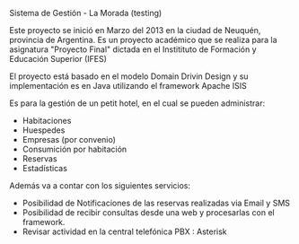 Sistema de Gestión - La Morada (testing)

Este proyecto se inició en Marzo del 2013 en la ciudad de Neuquén, provincia de Argentina.
Es un proyecto académico que se realiza para la asignatura "Proyecto Final" dictada en el Institituto de Formación y Educación Superior (IFES)

El proyecto está basado en el modelo Domain Drivin Design y su implementación es en Java utilizando el framework Apache ISIS 

Es para la gestión de un petit hotel, en el cual se pueden administrar:
  
  * Habitaciones
  * Huespedes
  * Empresas (por convenio)
  * Consumición por habitación
  * Reservas
  * Estadísticas
  
Además va a contar con los siguientes servicios:

  * Posibilidad de Notificaciones de las reservas realizadas via Email y SMS
  * Posibilidad de recibir consultas desde una web y procesarlas con el framework.
  * Revisar actividad en la central telefónica PBX : Asterisk
  
  
